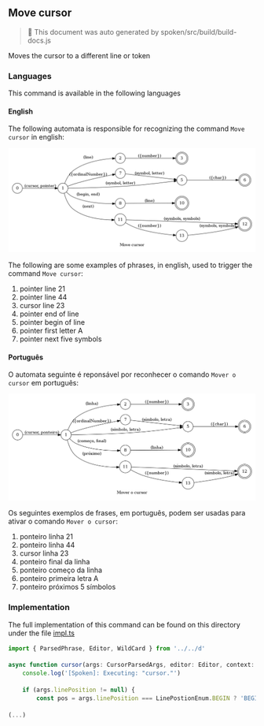 ## Move cursor

> 🤖 This document was auto generated by spoken/src/build/build-docs.js

Moves the cursor to a different line or token

### Languages

This command is available in the following languages

#### English

The following automata is responsible for recognizing the command `Move cursor` in english:

![English](phrase_en-US.png)

The following are some examples of phrases, in english, used to trigger the command `Move cursor`:

1. pointer line 21
2. pointer line 44
3. cursor line 23
4. pointer end of line
5. pointer begin of line
6. pointer first letter A
7. pointer next five symbols

#### Português

O automata seguinte é reponsável por reconhecer o comando `Mover o cursor` em português:

![Português](phrase_pt-BR.png)

Os seguintes exemplos de frases, em português, podem ser usadas para ativar o comando `Mover o cursor`:

1. ponteiro linha 21
2. ponteiro linha 44
3. cursor linha 23
4. ponteiro final da linha
5. ponteiro começo da linha
6. ponteiro primeira letra A
7. ponteiro próximos 5 símbolos

### Implementation

The full implementation of this command can be found on this directory under the file [impl.ts](impl.ts)

```typescript
import { ParsedPhrase, Editor, WildCard } from '../../d'

async function cursor(args: CursorParsedArgs, editor: Editor, context: {}) {
    console.log('[Spoken]: Executing: "cursor."')

    if (args.linePosition != null) {
        const pos = args.linePosition === LinePostionEnum.BEGIN ? 'BEGI

(...)
```